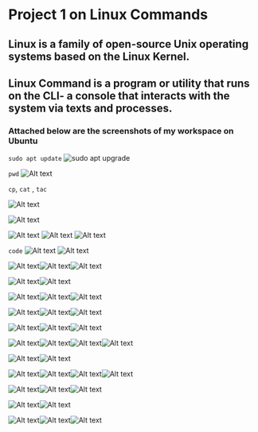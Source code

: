# Project 1 on Linux Commands

## Linux is a family of open-source Unix operating systems based on the Linux Kernel.

## Linux Command is a program or utility that runs on the CLI- a console that interacts with the system via texts and processes. 

### Attached below are the screenshots of my workspace on Ubuntu

`sudo apt update`
![sudo apt upgrade](<Images/sudo apt upgrade/Sudo command.PNG>)

`pwd`
![Alt text](Images/pwd/pwd.PNG)

`cp`, `cat` , `tac`

![Alt text](Images/cat,tac/CaptureCP2.PNG)

![Alt text](Images/cat,tac/CAT.PNG)

![Alt text](Images/cat,tac/CaptureCP2.PNG) ![Alt text](Images/cat,tac/CAT.PNG) ![Alt text](Images/cat,tac/TAC.PNG)

`code`
![Alt text](Images/cd/cd.PNG) ![Alt text](Images/cd/cd2.PNG)

![Alt text](Images/chmod,history/chmod.PNG)![Alt text](Images/chmod,history/history.PNG)![Alt text](<Images/chmod,history/history tail.PNG>)

![Alt text](Images/cp/cp-R.PNG)![Alt text](Images/cp/CP.PNG)

![Alt text](Images/df,du/df.PNG)![Alt text](Images/df,du/df2.PNG)![Alt text](Images/df,du/du.PNG)

![Alt text](Images/diff,tar/diff.PNG)![Alt text](Images/diff,tar/tar.PNG)![Alt text](Images/diff,tar/tar2.PNG)

![Alt text](Images/echo,hostname,uname/Echo.PNG)![Alt text](Images/echo,hostname,uname/hostname.PNG)![Alt text](Images/echo,hostname,uname/uname.PNG)

![Alt text](Images/find,grep,locate.touch/grep/locate/touch/find.PNG)![Alt text](Images/find,grep,locate.touch/grep/locate/touch/grep.PNG)![Alt text](Images/find,grep,locate.touch/grep/locate/touch/locate.PNG)![Alt text](Images/find,grep,locate.touch/grep/locate/touch/touch.PNG)

![Alt text](Images/head,tail/head.PNG)![Alt text](Images/head,tail/Tail.PNG)

![Alt text](<Images/ls/2 ls-R.PNG>)![Alt text](<Images/ls/3 ls -a.PNG>)![Alt text](<Images/ls/4 ls-lh.PNG>)![Alt text](Images/ls/Ls.PNG)

![Alt text](Images/mkdir,rm,rmdir/rm/rmdir/mkdir.PNG)![Alt text](Images/mkdir,rm,rmdir/rm/rmdir/rm.PNG)![Alt text](Images/mkdir,rm,rmdir/rm/rmdir/rmdir.PNG)

![Alt text](<Images/mv/mv-rename file.PNG>)![Alt text](Images/mv/mv.PNG)

![Alt text](Images/zip,unzip,wget/unzip.PNG)![Alt text](Images/zip,unzip,wget/zip.PNG)![Alt text](Images/zip,unzip,wget/wget.PNG)
